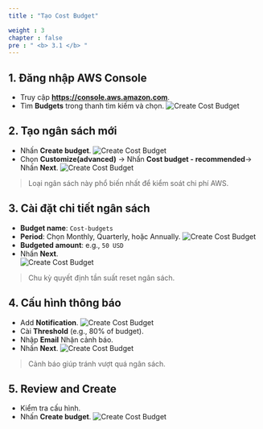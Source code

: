 ```yaml
---
title : "Tạo Cost Budget"

weight : 3
chapter : false
pre : " <b> 3.1 </b> "
---
```


## 1. Đăng nhập AWS Console
- Truy cập **https://console.aws.amazon.com**.
- Tìm **Budgets** trong thanh tìm kiếm và chọn.
![Create Cost Budget](/images/3/01.png?featherlight=false&width=90pc)

## 2. Tạo ngân sách mới
- Nhấn **Create budget**.
![Create Cost Budget](/images/3/02.png?featherlight=false&width=90pc)
- Chọn **Customize(advanced)** → Nhấn **Cost budget - recommended**→ Nhấn **Next**.
![Create Cost Budget](/images/3/04.png?featherlight=false&width=90pc)
> Loại ngân sách này phổ biến nhất để kiểm soát chi phí AWS.

## 3. Cài đặt chi tiết ngân sách
- **Budget name**:  `Cost-budgets`
- **Period**: Chọn Monthly, Quarterly, hoặc Annually.
![Create Cost Budget](/images/3/05.png?featherlight=false&width=90pc)
- **Budgeted amount**: e.g., `50 USD`
- Nhấn **Next**.  
![Create Cost Budget](/images/3/06.png?featherlight=false&width=90pc)
> Chu kỳ quyết định tần suất reset ngân sách.

## 4. Cấu hình thông báo
- Add **Notification**.
![Create Cost Budget](/images/3/07.png?featherlight=false&width=90pc)
- Cài **Threshold** (e.g., 80% of budget).
- Nhập **Email** Nhận cảnh báo.
- Nhấn **Next**.
![Create Cost Budget](/images/3/08.png?featherlight=false&width=90pc)

> Cảnh báo giúp tránh vượt quá ngân sách.

## 5. Review and Create
- Kiểm tra cấu hình.
- Nhấn **Create budget**.
![Create Cost Budget](/images/3/09.png?featherlight=false&width=90pc)